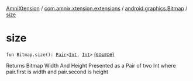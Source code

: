 [AmniXtension](../../index.md) / [com.amnix.xtension.extensions](../index.md) / [android.graphics.Bitmap](index.md) / [size](./size.md)

# size

`fun Bitmap.size(): `[`Pair`](https://kotlinlang.org/api/latest/jvm/stdlib/kotlin/-pair/index.html)`<`[`Int`](https://kotlinlang.org/api/latest/jvm/stdlib/kotlin/-int/index.html)`, `[`Int`](https://kotlinlang.org/api/latest/jvm/stdlib/kotlin/-int/index.html)`>` [(source)](https://github.com/AmniX/AmniXTension/tree/master/AmniXtension/src/main/java/com/amnix/xtension/extensions/BitmapExtensions.kt#L29)

Returns Bitmap Width And Height Presented as a Pair of two Int where pair.first is width and pair.second is height


